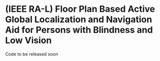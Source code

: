 # (IEEE RA-L) Floor Plan Based Active Global Localization and Navigation Aid for Persons with Blindness and Low Vision

Code to be released soon
